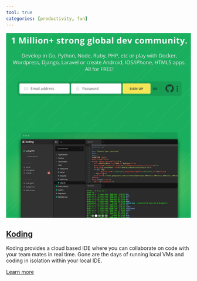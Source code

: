 ```yaml
---
tool: true
categories: [productivity, fun]
---
```


<div><img src="/images/koding.png" /></div>
<h2><a href="https://koding.com/">Koding</a></h2>
<p>
  Koding provides a cloud based IDE where you can collaborate on code with your team mates in real time. Gone are the days of running local VMs and coding in isolation within your local IDE.
</p>
<a href="https://koding.com/">Learn more</a>